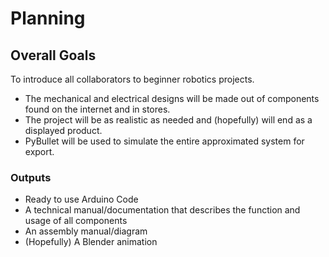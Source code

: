 # Planning

## Overall Goals
To introduce all collaborators to beginner robotics projects.
- The mechanical and electrical designs will be made out of components found on the internet and in stores.
- The project will be as realistic as needed and (hopefully) will end as a displayed product.
- PyBullet will be used to simulate the entire approximated system for export.

### Outputs
- Ready to use Arduino Code
- A technical manual/documentation that describes the function and usage of all components
- An assembly manual/diagram
- (Hopefully) A Blender animation
